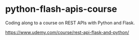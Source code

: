 # python-flash-apis-course
Coding along to a course on REST APIs with Python and Flask.

https://www.udemy.com/course/rest-api-flask-and-python/
